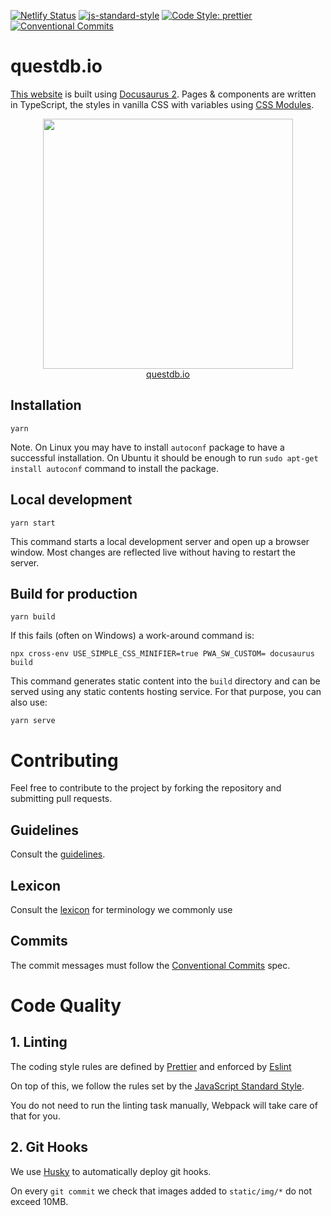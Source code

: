 [![Netlify Status](https://api.netlify.com/api/v1/badges/8bf4638d-8f79-4cc4-9970-b47359eb1a35/deploy-status)](https://app.netlify.com/sites/unruffled-blackwell-31bfb2/deploys)
[![js-standard-style](https://img.shields.io/badge/code%20style-standard-brightgreen.svg)](http://standardjs.com)
[![Code Style: prettier](https://img.shields.io/badge/code_style-prettier-ff69b4.svg)](https://github.com/prettier/prettier)
[![Conventional Commits](https://img.shields.io/badge/Conventional%20Commits-1.0.0-green.svg)](https://conventionalcommits.org)

# questdb.io

[This website](https://questdb.io) is built using
[Docusaurus 2](https://v2.docusaurus.io/). Pages & components are written in
TypeScript, the styles in vanilla CSS with variables using
[CSS Modules](https://github.com/css-modules/css-modules).

<!-- prettier-ignore-start -->
<div align="center">
  <a href="http://questdb.io">
    <img src=".github/console.png" width="400" />
  </a>
</div>
<div align="center">
  <a href="http://questdb.io">
    questdb.io
  </a>
</div>
<!-- prettier-ignore-end -->

## Installation

```script
yarn
```

Note. On Linux you may have to install `autoconf` package to have a successful
installation. On Ubuntu it should be enough to run
`sudo apt-get install autoconf` command to install the package.

## Local development

```script
yarn start
```

This command starts a local development server and open up a browser window.
Most changes are reflected live without having to restart the server.

## Build for production

```script
yarn build
```

If this fails (often on Windows) a work-around command is:
```script
npx cross-env USE_SIMPLE_CSS_MINIFIER=true PWA_SW_CUSTOM= docusaurus build
```

This command generates static content into the `build` directory and can be
served using any static contents hosting service. For that purpose, you can also
use:

```script
yarn serve
```

# Contributing

Feel free to contribute to the project by forking the repository and submitting
pull requests.

## Guidelines

Consult the
[guidelines](https://github.com/questdb/questdb.io/blob/master/docs/__guidelines/markdown.md).

## Lexicon

Consult the
[lexicon](https://github.com/questdb/questdb.io/blob/master/docs/__guidelines/lexicon.md)
for terminology we commonly use

## Commits

The commit messages must follow the
[Conventional Commits](https://conventionalcommits.org/) spec.

# Code Quality

## 1. Linting

The coding style rules are defined by [Prettier](https://prettier.io/) and
enforced by [Eslint](https://eslint.org)

On top of this, we follow the rules set by the
[JavaScript Standard Style](https://standardjs.com/rules.html).

You do not need to run the linting task manually, Webpack will take care of that
for you.

## 2. Git Hooks

We use [Husky](https://github.com/typicode/husky) to automatically deploy git
hooks.

On every `git commit` we check that images added to `static/img/*` do not exceed
10MB.
